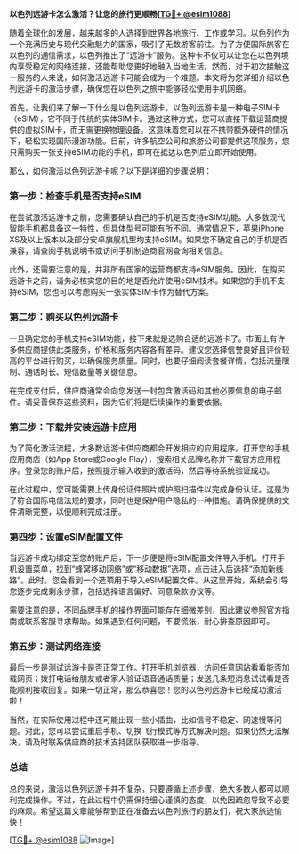 **以色列远游卡怎么激活？让您的旅行更顺畅[[TG💪+ @esim1088](https://t.me/s/esim1088)]**

随着全球化的发展，越来越多的人选择到世界各地旅行、工作或学习。以色列作为一个充满历史与现代交融魅力的国家，吸引了无数游客前往。为了方便国际旅客在以色列的通信需求，以色列推出了“远游卡”服务。这种卡不仅可以让您在以色列境内享受稳定的网络连接，还能帮助您更好地融入当地生活。然而，对于初次接触这一服务的人来说，如何激活远游卡可能会成为一个难题。本文将为您详细介绍以色列远游卡的激活步骤，确保您在以色列之旅中能够轻松使用手机网络。

首先，让我们来了解一下什么是以色列远游卡。以色列远游卡是一种电子SIM卡（eSIM），它不同于传统的实体SIM卡。通过这种方式，您可以直接下载运营商提供的虚拟SIM卡，而无需更换物理设备。这意味着您可以在不携带额外硬件的情况下，轻松实现国际漫游功能。目前，许多航空公司和旅游公司都提供这项服务，您只需购买一张支持eSIM功能的手机，即可在抵达以色列后立即开始使用。

那么，如何激活以色列远游卡呢？以下是详细的步骤说明：

### **第一步：检查手机是否支持eSIM**
在尝试激活远游卡之前，您需要确认自己的手机是否支持eSIM功能。大多数现代智能手机都具备这一特性，但具体型号可能有所不同。通常情况下，苹果iPhone XS及以上版本以及部分安卓旗舰机型均支持eSIM。如果您不确定自己的手机是否兼容，请查阅手机说明书或访问手机制造商官网查询相关信息。

此外，还需要注意的是，并非所有国家的运营商都支持eSIM服务。因此，在购买远游卡之前，请务必核实您的目的地是否允许使用eSIM技术。如果您的手机不支持eSIM，您也可以考虑购买一张实体SIM卡作为替代方案。

### **第二步：购买以色列远游卡**
一旦确定您的手机支持eSIM功能，接下来就是选购合适的远游卡了。市面上有许多供应商提供此类服务，价格和服务内容各有差异。建议您选择信誉良好且评价较高的平台进行购买，以确保服务质量。同时，也要仔细阅读套餐详情，包括流量限制、通话时长、短信数量等关键信息。

在完成支付后，供应商通常会向您发送一封包含激活码和其他必要信息的电子邮件。请妥善保存这些资料，因为它们将是后续操作的重要依据。

### **第三步：下载并安装远游卡应用**
为了简化激活流程，大多数远游卡供应商都会开发相应的应用程序。打开您的手机应用商店（如App Store或Google Play），搜索相关品牌名称并下载官方应用程序。登录您的账户后，按照提示输入收到的激活码，然后等待系统验证成功。

在此过程中，您可能需要上传身份证件照片或护照扫描件以完成身份认证。这是为了符合国际电信法规的要求，同时也是保护用户隐私的一种措施。请确保提供的文件清晰完整，以便顺利完成注册。

### **第四步：设置eSIM配置文件**
当远游卡成功绑定至您的账户后，下一步便是将eSIM配置文件导入手机。打开手机设置菜单，找到“蜂窝移动网络”或“移动数据”选项，点击进入后选择“添加新线路”。此时，您会看到一个选项用于导入eSIM配置文件。从这里开始，系统会引导您逐步完成剩余步骤，包括选择语言偏好、同意条款协议等。

需要注意的是，不同品牌手机的操作界面可能存在细微差别，因此建议参照官方指南或联系客服寻求帮助。如果遇到任何问题，不要慌张，耐心排查原因即可。

### **第五步：测试网络连接**
最后一步是测试远游卡是否正常工作。打开手机浏览器，访问任意网站看看能否加载网页；拨打电话给朋友或者家人验证语音通话质量；发送几条短消息试试看是否能顺利接收回复。如果一切正常，那么恭喜您！您的以色列远游卡已经成功激活啦！

当然，在实际使用过程中还可能出现一些小插曲，比如信号不稳定、网速慢等问题。对此，您可以尝试重启手机、切换飞行模式等方式解决问题。如果仍然无法解决，请及时联系供应商的技术支持团队获取进一步指导。

### **总结**
总的来说，激活以色列远游卡并不复杂，只要遵循上述步骤，绝大多数人都可以顺利完成操作。不过，在此过程中仍需保持细心谨慎的态度，以免因疏忽导致不必要的麻烦。希望这篇文章能够帮到正在准备去以色列旅行的朋友们，祝大家旅途愉快！

[[TG💪+ @esim1088](https://t.me/s/esim1088) ![Image](https://i.postimg.cc/4NQfJmqS/Snipaste-2025-05-13-00-14-12.png)]